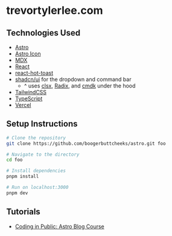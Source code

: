 # trevortylerlee.com

## Technologies Used

- [Astro](https://astro.build/)
- [Astro Icon](https://www.astroicon.dev/)
- [MDX](https://docs.astro.build/en/guides/integrations-guide/mdx/)
- [React](https://react.dev/)
- [react-hot-toast](https://react-hot-toast.com/)
- [shadcn/ui](https://ui.shadcn.com/) for the dropdown and command bar
  - ^ uses [clsx](https://github.com/lukeed/clsx), [Radix](https://www.radix-ui.com/), and [cmdk](https://cmdk.paco.me/) under the hood
- [TailwindCSS](https://tailwindcss.com/)
- [TypeScript](https://www.typescriptlang.org/)
- [Vercel](https://vercel.com/home)

## Setup Instructions

```zsh
# Clone the repository
git clone https://github.com/boogerbuttcheeks/astro.git foo

# Navigate to the directory
cd foo

# Install dependencies
pnpm install

# Run on localhost:3000
pnpm dev
```

## Tutorials

- [Coding in Public: Astro Blog Course](https://youtube.com/playlist?list=PLoqZcxvpWzzeRwF8TEpXHtO7KYY6cNJeF)
